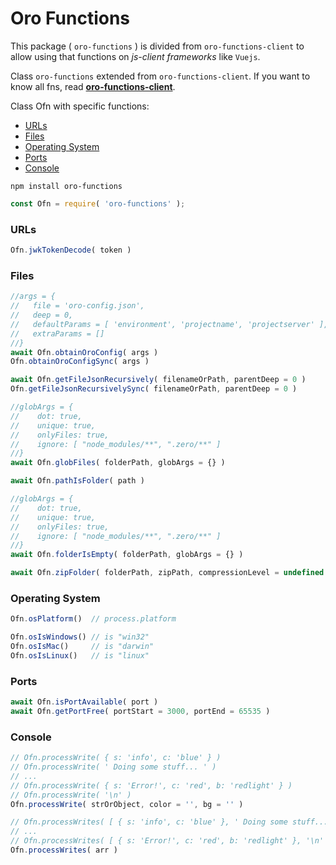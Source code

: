 # Oro Functions

This package ( `oro-functions` ) is divided from `oro-functions-client` to allow using that functions on _js-client frameworks_ like `Vuejs`.

Class `oro-functions` extended from `oro-functions-client`. If you want to know all fns, read **[oro-functions-client](https://github.com/oropesa/oro-functions-client/)**.

Class Ofn with specific functions: 
* [URLs](#urls)
* [Files](#files)
* [Operating System](#operating-system)
* [Ports](#ports)
* [Console](#console)

```shell
npm install oro-functions
```

```js
const Ofn = require( 'oro-functions' );
```

### URLs

```js
Ofn.jwkTokenDecode( token )
```

### Files

```js
//args = { 
//   file = 'oro-config.json', 
//   deep = 0, 
//   defaultParams = [ 'environment', 'projectname', 'projectserver' ], 
//   extraParams = [] 
//}
await Ofn.obtainOroConfig( args )
Ofn.obtainOroConfigSync( args )

await Ofn.getFileJsonRecursively( filenameOrPath, parentDeep = 0 )
Ofn.getFileJsonRecursivelySync( filenameOrPath, parentDeep = 0 )

//globArgs = {
//    dot: true,
//    unique: true,
//    onlyFiles: true,
//    ignore: [ "node_modules/**", ".zero/**" ]
//}
await Ofn.globFiles( folderPath, globArgs = {} )

await Ofn.pathIsFolder( path )

//globArgs = {
//    dot: true,
//    unique: true,
//    onlyFiles: true,
//    ignore: [ "node_modules/**", ".zero/**" ]
//}
await Ofn.folderIsEmpty( folderPath, globArgs = {} )

await Ofn.zipFolder( folderPath, zipPath, compressionLevel = undefined )
```

### Operating System

```js
Ofn.osPlatform()  // process.platform

Ofn.osIsWindows() // is "win32"
Ofn.osIsMac()     // is "darwin"
Ofn.osIsLinux()   // is "linux"
```

### Ports

```js
await Ofn.isPortAvailable( port )
await Ofn.getPortFree( portStart = 3000, portEnd = 65535 )
```

### Console

```js
// Ofn.processWrite( { s: 'info', c: 'blue' } )
// Ofn.processWrite( ' Doing some stuff... ' )
// ...
// Ofn.processWrite( { s: 'Error!', c: 'red', b: 'redlight' } )
// Ofn.processWrite( '\n' )
Ofn.processWrite( strOrObject, color = '', bg = '' )

// Ofn.processWrites( [ { s: 'info', c: 'blue' }, ' Doing some stuff... ' ] )
// ...
// Ofn.processWrites( [ { s: 'Error!', c: 'red', b: 'redlight' }, '\n' ] )
Ofn.processWrites( arr )
```
